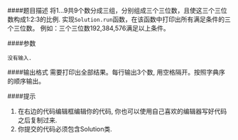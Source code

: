 ####题目描述
将1...9共9个数分成三组，分别组成三个三位数，且使这三个三位数构成1:2:3的比例.
实现`Solution.run`函数，在该函数中打印出所有满足条件的三个三位数。
例如：三个三位数192,384,576满足以上条件。

####参数
```
没有输入.
```

####输出格式
需要打印出全部结果。每行输出3个数, 用空格隔开。按照字典序的顺序输出。

####提示
1. 在右边的代码编辑框编辑你的代码, 你也可以使用自己喜欢的编辑器写好代码之后复制过来.
3. 你提交的代码必须包含Solution类. 